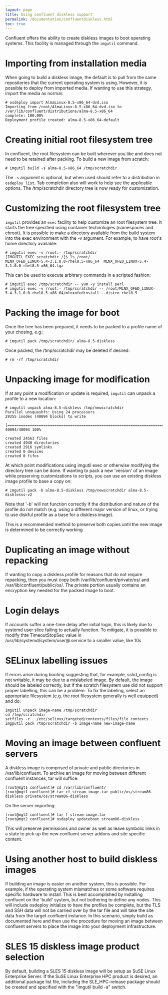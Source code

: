 ```yaml
---
layout: page
title: Using confluent diskless support
permalink: /documentation/confluentdiskless.html
toc: true
---
```


Confluent offers the ability to create diskless images to boot operating systems. This facility is managed through the `imgutil` command.

# Importing from installation media

When going to build a diskless image, the default is to pull from the same repositories that the current operating system is using. However,
it is possible to deploy from imported media.  If wanting to use this strategy, import the media as normal:

    # osdeploy import AlmaLinux-8.5-x86_64-dvd.iso 
    Importing from /root/AlmaLinux-8.5-x86_64-dvd.iso to /var/lib/confluent/distributions/alma-8.5-x86_64
    complete: 100.00%    
    Deployment profile created: alma-8.5-x86_64-default

# Creating initial root filesystem tree

In confluent, the root filesystem can be built wherever you like and does not need to be retained after packing.  To build a new
image from scratch:

    # imgutil build -s alma-8.5-x86_64 /tmp/scratchdir

The `-s` argument is optional, but when used should refer to a distribution in `osdeploy list`.  Tab completion also will work to help
see the applicable options.  The /tmp/scratchdir directory tree is now ready for customization.

# Customizing the root filesystem tree

`imgutil` provides an `exec` facility to help customize an root filesystem tree.  It starts the tree specified using container technologies (namespaces and chroot).
It is possible to make a directory available from the build system into the exec environment with the -v argument.  For example, to have root's home directory available:

    # imgutil exec -v /root:- /tmp/scratchdir
    [IMGUTIL EXEC scratchdir /]$ ls /root/
    MLNX_OFED_LINUX-5.4-3.1.0.0-rhel8.5-x86_64  MLNX_OFED_LINUX-5.4-3.1.0.0-rhel8.5-x86_64.tgz

This can be used to execute arbitrary commands in a scripted fashion:

    # imgutil exec /tmp/scratchdir -- yum -y install perl
    # imgutil exec -v /root:- /tmp/scratchdir -- /root/MLNX_OFED_LINUX-5.4-3.1.0.0-rhel8.5-x86_64/mlnxofedinstall --distro rhel8.5

# Packing the image for boot

Once the tree has been prepared, it needs to be packed to a profile name of your chosing, e.g.:

    # imgutil pack /tmp/scratchdir/ alma-8.5-diskless

Once packed, the /tmp/scratchdir may be deleted if desired:

    # rm -rf /tmp/scratchdir

# Unpacking image for modification

If at any point a modification or update is required, `imgutil` can unpack a profile to a new location:

    # imgutil unpack alma-8.5-diskless /tmp/newscratchdir
    Parallel unsquashfs: Using 24 processors
    29355 inodes (40094 blocks) to write

    [=======================================================================/] 40094/40094 100%
    
    created 24563 files
    created 4940 directories
    created 2916 symlinks
    created 0 devices
    created 0 fifos

At which point modifications using imgutil exec or otherwise modifying the directory tree can be done.  If wanting to pack a new 'version' of an image while preserving customizations to scripts, you can use an existing diskless image profile to base a copy on:

    # imgutil pack -b alma-8.5-diskless /tmp/newscratchdir alma-8.5-disklesss-v2

Note that '-b' will not function correctly if the distribution and nature of the
profile do not match (e.g. using a different major version of linux, or trying to use diskful profile as a base for a diskless image).

This is a recommended method to preserve both copies until the new image is determined to be correctly working

# Duplicating an image without repacking

If wanting to copy a diskless profile for reasons that do not require repacking, then you must copy both /var/lib/confluent/private/os/<profilename> and /var/lib/confluent/public/os/<profilename>.
The private portion usually contains an encryption key needed for the packed image to boot.

# Login delays

If accounts suffer a one-time delay after initial login, this is likely due to systemd user slice failing to actually function.
To mitigate, it is possible to modify thte TimeoutStopSec value in /usr/lib/systemd/system/user@.service to a smaller value, like 10s

# SELinux labelling issues

If errors arise during booting suggesting that, for example, sshd_config is not writable, it may be due to a mislabeled image. By default,
the image should be labeled correctly, but if the scratch filesystem use did not support proper labelling, this can be a problem.
To fix the labeling, select an appropriate filesystem (e.g. the root filesystem generally is well equipped) and do:

```
imgutil unpack image-name /tmp/scratchdir
cd /tmp/scratchdir
setfiles -r . /etc/selinux/targeted/contexts/files/file_contexts .
imgputil pack /tmp/scratchdir -b image-name new-image-name
```

# Moving an image between confluent servers

A diskless image is comprised of private and public directories in /var/lib/confluent. To archive an image for moving between different confluent instances, tar will suffice:
```
[root@mgt1 confluent]# cd /var/lib/confluent/
[root@mgt1 confluent]# tar cf stream-image.tar public/os/stream86-diskless private/os/stream86-diskless
```

On the server importing:
```
[root@mgt2 confluent]# tar f stream-image.tar
[root@mgt2 confluent]# osdeploy updateboot stream86-diskless

```

This will preserve permissions and owner as well as leave symbolic links in a state to pick up the new confluent server addons and site specific content.

# Using another host to build diskless images

If building an image is easier on another system, this is possible. For example, if the operating system mismatches or some software requires specific hardware to install. This is best accomplished
by installing confluent on the 'build' system, but not bothering to define any nodes. This will include osdeploy initialize to have the profiles be complete, but the TLS and SSH data will not be carried over by the tar file and will take the site data from the target confluent instance. In this scenario, simply build
as documented here and then use the procedure for moving an image between confluent servers to place the image into your deployment infrastructure.

# SLES 15 diskless image product selection

By default, building a SLES 15 diskless image will be setup as SuSE Linux Enterprise Server.  If the SuSE Linux Enterprise HPC product is desired, an additional package list file, including the SLE_HPC-release package should be created and specified with the "imgutil build -a" switch.
